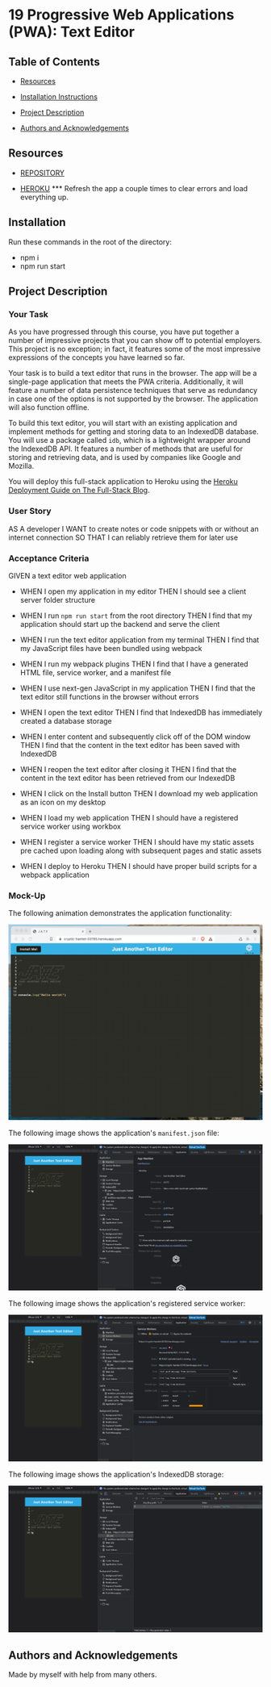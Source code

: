 # 19 Progressive Web Applications (PWA): Text Editor

## Table of Contents
- [Resources](#resources)

- [Installation Instructions](#installation)

- [Project Description](#project-description)

- [Authors and Acknowledgements](#authors-and-acknowledgements)

## Resources
- [REPOSITORY](https://github.com/okdavekk/text-editor)

- [HEROKU](https://desolate-beyond-67319.herokuapp.com/)
*** Refresh the app a couple times to clear errors and load everything up.   
## Installation
Run these commands in the root of the directory:

- npm i
- npm run start

## Project Description
### Your Task

As you have progressed through this course, you have put together a number of impressive projects that you can show off to potential employers. This project is no exception; in fact, it features some of the most impressive expressions of the concepts you have learned so far.

Your task is to build a text editor that runs in the browser. The app will be a single-page application that meets the PWA criteria. Additionally, it will feature a number of data persistence techniques that serve as redundancy in case one of the options is not supported by the browser. The application will also function offline.

To build this text editor, you will start with an existing application and implement methods for getting and storing data to an IndexedDB database. You will use a package called `idb`, which is a lightweight wrapper around the IndexedDB API. It features a number of methods that are useful for storing and retrieving data, and is used by companies like Google and Mozilla.

You will deploy this full-stack application to Heroku using the [Heroku Deployment Guide on The Full-Stack Blog](https://coding-boot-camp.github.io/full-stack/heroku/heroku-deployment-guide).

### User Story
AS A developer
I WANT to create notes or code snippets with or without an internet connection
SO THAT I can reliably retrieve them for later use

### Acceptance Criteria
GIVEN a text editor web application

- WHEN I open my application in my editor THEN I should see a client server folder structure

- WHEN I run `npm run start` from the root directory THEN I find that my application should start up the backend and serve the client

- WHEN I run the text editor application from my terminal THEN I find that my JavaScript files have been bundled using webpack

- WHEN I run my webpack plugins THEN I find that I have a generated HTML file, service worker, and a manifest file

- WHEN I use next-gen JavaScript in my application THEN I find that the text editor still functions in the browser without errors

- WHEN I open the text editor THEN I find that IndexedDB has immediately created a database storage

- WHEN I enter content and subsequently click off of the DOM window THEN I find that the content in the text editor has been saved with IndexedDB

- WHEN I reopen the text editor after closing it THEN I find that the content in the text editor has been retrieved from our IndexedDB

- WHEN I click on the Install button THEN I download my web application as an icon on my desktop

- WHEN I load my web application THEN I should have a registered service worker using workbox

- WHEN I register a service worker THEN I should have my static assets pre cached upon loading along with subsequent pages and static assets

- WHEN I deploy to Heroku THEN I should have proper build scripts for a webpack application

### Mock-Up
The following animation demonstrates the application functionality:

![Demonstration of the finished Module 19 Challenge being used in the browser and then installed.](./Assets/00-demo.gif)

The following image shows the application's `manifest.json` file:

![Demonstration of the finished Module 19 Challenge with a manifest file in the browser.](./Assets/01-manifest.png)

The following image shows the application's registered service worker:

![Demonstration of the finished Module 19 Challenge with a registered service worker in the browser.](./Assets/02-service-worker.png)

The following image shows the application's IndexedDB storage:

![Demonstration of the finished Module 19 Challenge with a IndexedDB storage named 'jate' in the browser.](./Assets/03-idb-storage.png)


## Authors and Acknowledgements
Made by myself with help from many others.